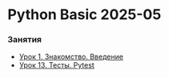 # Python Basic 2025-05


### Занятия

- [Урок 1. Знакомство. Введение](lessons/lesson.01/)
- [Урок 13. Тесты. Pytest](lessons/lesson.13/)
